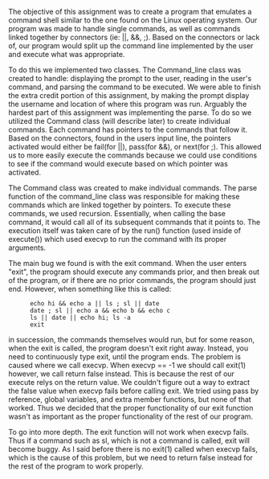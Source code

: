   The objective of this assignment was to create a program that emulates 
a command shell similar to the one found on the Linux operating system.
Our program was made to handle single commands, as well as commands linked
together by connectors (ie: ||, &&, ;). Based on the connectors or lack of,
our program would split up the command line implemented by the user and
execute what was appropriate. 
  
  To do this we implemented two classes. The Command_line class was created
to handle: displaying the prompt to the user, reading in the user's command,
and parsing the command to be executed. We were able to finish the extra
credit portion of this assignment, by making the prompt display the username
and location of where this program was run. Arguably the hardest part of
this assignment was implementing the parse. To do so we utilized the Command
class (will describe later) to create individual commands. Each command has
pointers to the commands that follow it. Based on the connectors, found in
the users input line, the pointers activated would either be fail(for ||),
pass(for &&), or next(for ;). This allowed us to more easily execute the 
commands because we could use conditions to see if the command would execute
based on which pointer was activated.
  
  The Command class was created to make individual commands. The parse
function of the command_line class was responsible for making these commands
which are linked together by pointers. To execute these commands, we used 
recursion. Essentially, when calling the base command, it would call all 
of its subsequent commands that it points to. The execution itself was taken
care of by the run() function (used inside of execute()) which used execvp 
to run the command with its proper arguments.
  
  The main bug we found is with the exit command. When the user enters
"exit", the program should execute any commands prior, and then break out
of the program, or if there are no prior commands, the program should just
end. However, when something like this is called:

          echo hi && echo a || ls ; sl || date
          date ; sl || echo a && echo b && echo c
          ls || date || echo hi; ls -a
          exit

in succession, the commands themselves would run, but for some reason,
when the exit is called, the program doesn't exit right away. Instead,
you need to continuously type exit, until the program ends. The problem
is caused where we call execvp. When execvp == -1 we should call exit(1)
however, we call return false instead. This is because the rest of our
execute relys on the return value. We couldn't figure out a way to extract
the false value when execvp fails before calling exit. We tried using
pass by reference, global variables, and extra member functions, but
none of that worked. Thus we decided that the proper functionality of our
exit function wasn't as important as the proper functionality of the rest
of our program.

  To go into more depth. The exit function will not work when execvp fails.
Thus if a command such as sl, which is not a command is called, exit will
become buggy. As I said before there is no exit(1) called when execvp fails,
which is the cause of this problem, but we need to return false instead for
the rest of the program to work properly.




